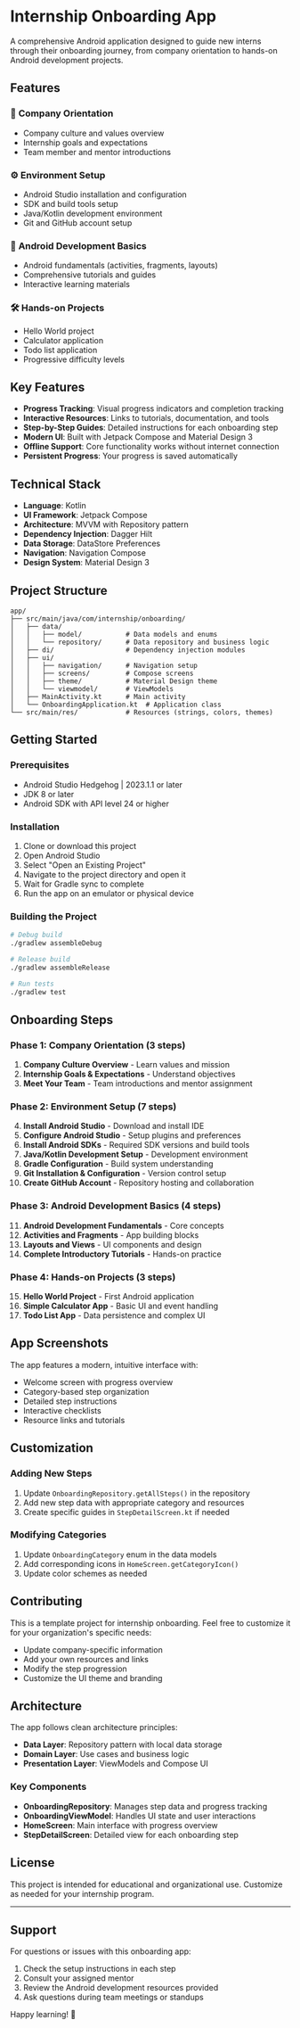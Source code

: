 # Internship Onboarding App

A comprehensive Android application designed to guide new interns through their onboarding journey, from company orientation to hands-on Android development projects.

## Features

### 🎯 **Company Orientation**
- Company culture and values overview
- Internship goals and expectations
- Team member and mentor introductions

### ⚙️ **Environment Setup**
- Android Studio installation and configuration
- SDK and build tools setup
- Java/Kotlin development environment
- Git and GitHub account setup

### 📱 **Android Development Basics**
- Android fundamentals (activities, fragments, layouts)
- Comprehensive tutorials and guides
- Interactive learning materials

### 🛠️ **Hands-on Projects**
- Hello World project
- Calculator application
- Todo list application
- Progressive difficulty levels

## Key Features

- **Progress Tracking**: Visual progress indicators and completion tracking
- **Interactive Resources**: Links to tutorials, documentation, and tools
- **Step-by-Step Guides**: Detailed instructions for each onboarding step
- **Modern UI**: Built with Jetpack Compose and Material Design 3
- **Offline Support**: Core functionality works without internet connection
- **Persistent Progress**: Your progress is saved automatically

## Technical Stack

- **Language**: Kotlin
- **UI Framework**: Jetpack Compose
- **Architecture**: MVVM with Repository pattern
- **Dependency Injection**: Dagger Hilt
- **Data Storage**: DataStore Preferences
- **Navigation**: Navigation Compose
- **Design System**: Material Design 3

## Project Structure

```
app/
├── src/main/java/com/internship/onboarding/
│   ├── data/
│   │   ├── model/           # Data models and enums
│   │   └── repository/      # Data repository and business logic
│   ├── di/                  # Dependency injection modules
│   ├── ui/
│   │   ├── navigation/      # Navigation setup
│   │   ├── screens/         # Compose screens
│   │   ├── theme/           # Material Design theme
│   │   └── viewmodel/       # ViewModels
│   ├── MainActivity.kt      # Main activity
│   └── OnboardingApplication.kt  # Application class
└── src/main/res/            # Resources (strings, colors, themes)
```

## Getting Started

### Prerequisites

- Android Studio Hedgehog | 2023.1.1 or later
- JDK 8 or later
- Android SDK with API level 24 or higher

### Installation

1. Clone or download this project
2. Open Android Studio
3. Select "Open an Existing Project"
4. Navigate to the project directory and open it
5. Wait for Gradle sync to complete
6. Run the app on an emulator or physical device

### Building the Project

```bash
# Debug build
./gradlew assembleDebug

# Release build
./gradlew assembleRelease

# Run tests
./gradlew test
```

## Onboarding Steps

### Phase 1: Company Orientation (3 steps)
1. **Company Culture Overview** - Learn values and mission
2. **Internship Goals & Expectations** - Understand objectives
3. **Meet Your Team** - Team introductions and mentor assignment

### Phase 2: Environment Setup (7 steps)
4. **Install Android Studio** - Download and install IDE
5. **Configure Android Studio** - Setup plugins and preferences
6. **Install Android SDKs** - Required SDK versions and build tools
7. **Java/Kotlin Development Setup** - Development environment
8. **Gradle Configuration** - Build system understanding
9. **Git Installation & Configuration** - Version control setup
10. **Create GitHub Account** - Repository hosting and collaboration

### Phase 3: Android Development Basics (4 steps)
11. **Android Development Fundamentals** - Core concepts
12. **Activities and Fragments** - App building blocks
13. **Layouts and Views** - UI components and design
14. **Complete Introductory Tutorials** - Hands-on practice

### Phase 4: Hands-on Projects (3 steps)
15. **Hello World Project** - First Android application
16. **Simple Calculator App** - Basic UI and event handling
17. **Todo List App** - Data persistence and complex UI

## App Screenshots

The app features a modern, intuitive interface with:
- Welcome screen with progress overview
- Category-based step organization
- Detailed step instructions
- Interactive checklists
- Resource links and tutorials

## Customization

### Adding New Steps

1. Update `OnboardingRepository.getAllSteps()` in the repository
2. Add new step data with appropriate category and resources
3. Create specific guides in `StepDetailScreen.kt` if needed

### Modifying Categories

1. Update `OnboardingCategory` enum in the data models
2. Add corresponding icons in `HomeScreen.getCategoryIcon()`
3. Update color schemes as needed

## Contributing

This is a template project for internship onboarding. Feel free to customize it for your organization's specific needs:

- Update company-specific information
- Add your own resources and links
- Modify the step progression
- Customize the UI theme and branding

## Architecture

The app follows clean architecture principles:

- **Data Layer**: Repository pattern with local data storage
- **Domain Layer**: Use cases and business logic
- **Presentation Layer**: ViewModels and Compose UI

### Key Components

- **OnboardingRepository**: Manages step data and progress tracking
- **OnboardingViewModel**: Handles UI state and user interactions
- **HomeScreen**: Main interface with progress overview
- **StepDetailScreen**: Detailed view for each onboarding step

## License

This project is intended for educational and organizational use. Customize as needed for your internship program.

---

## Support

For questions or issues with this onboarding app:
1. Check the setup instructions in each step
2. Consult your assigned mentor
3. Review the Android development resources provided
4. Ask questions during team meetings or standups

Happy learning! 🚀
